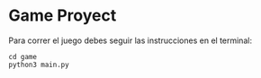 # Game Proyect 

Para correr el juego debes seguir las instrucciones en el terminal:

``` SH
cd game
python3 main.py
```
